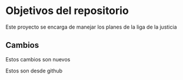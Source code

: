 # Objetivos del repositorio

Este proyecto se encarga de manejar los planes de la liga de la justicia


## Cambios

Estos cambios son nuevos 

Estos son desde github
